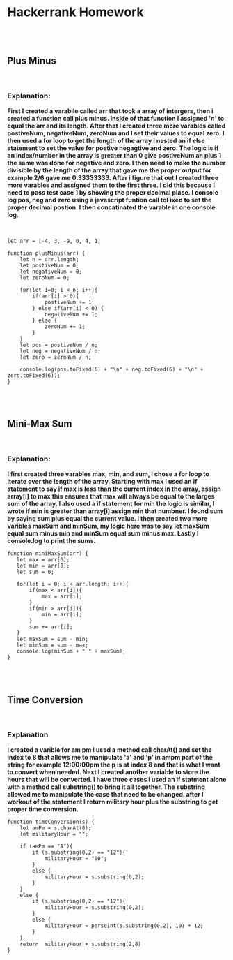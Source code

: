 # **Hackerrank Homework**
<br>
<br>

## **Plus Minus**
<br>

### **Explanation:**
**First I created a varabile called arr that took a array of intergers, then i created a function call plus minus. Inside of that function I assigned '*n*' to equal the arr and its length. After that I created three more varables called postiveNum, negativeNum, zeroNum and I set their values to equal zero. I then used a for loop to get the length of the array I nested an if else statement to set the value for postive negagtive and zero. The logic is if an index/number in the array is greater than 0 give postiveNum an plus 1 the same was done for negative and zero. I then need to make the number divisible by the length of the array that gave me the proper output for example 2/6 gave me 0.33333333. After i figure that out I created three more varables and assigned them to the first three. I did this because I need to pass test case 1 by showing the proper decimal place. I console log pos, neg and zero using a javascript funtion call toFixed to set the proper decimal postion. I then concatinated the varable in one console log.**


<br>

```
let arr = [-4, 3, -9, 0, 4, 1]

function plusMinus(arr) {
    let n = arr.length;
    let postiveNum = 0;
    let negativeNum = 0;
    let zeroNum = 0;
    
    for(let i=0; i < n; i++){
        if(arr[i] > 0){
            postiveNum += 1;
        } else if(arr[i] < 0) {
            negativeNum += 1;
        } else {
            zeroNum += 1;
        }
    }
    let pos = postiveNum / n; 
    let neg = negativeNum / n;
    let zero = zeroNum / n;
    
    console.log(pos.toFixed(6) + "\n" + neg.toFixed(6) + "\n" + zero.toFixed(6));
}
```
<br>
<br>

## **Mini-Max Sum**
<br>

### **Explanation:**
**I first created three varables max, min, and sum, I chose a for loop to  iterate over the length of the array. Starting with max I used an if statement to say if max is less than the current index in the array,  assign array[i] to max this ensures that max will always be equal to the larges sum of the array. I also used a if statement for min the logic is similar, I wrote if min is greater than array[i] assign min that numbner. I found sum by saying sum plus equal the current value. I then created two more varibles maxSum and minSum, my logic here was to say let maxSum equal sum minus min and minSum equal sum minus max. Lastly I console.log to print the sums.**
<br>

```
function miniMaxSum(arr) {
   let max = arr[0];
   let min = arr[0];
   let sum = 0;
   
   for(let i = 0; i < arr.length; i++){
       if(max < arr[i]){
           max = arr[i];
       }
       if(min > arr[i]){
           min = arr[i];
       }
       sum += arr[i];
   }
   let maxSum = sum - min;
   let minSum = sum - max;
   console.log(minSum + " " + maxSum);
}
```

<br>
<br>

## **Time Conversion**
<br>

### **Explanation**
**I created a varible for am pm I used a method call charAt() and set the index to 8 that allows me to manipulate 'a' and 'p' in ampm part of the string for example 12:00:00pm the p is at index 8 and that is what I want to convert when needed. Next I created another variable to store the hours that will be converted. I have three cases I used an if statment alone with a method call substring() to bring it all together. The substring allowed me to manipulate the case that need to be changed. after I workout of the statement I return military hour plus the substring to get proper time conversion.**

```
function timeConversion(s) {
    let amPm = s.charAt(8);
    let militaryHour = "";
    
    if (amPm == "A"){
        if (s.substring(0,2) == "12"){
            militaryHour = "00";
        } 
        else {
            militaryHour = s.substring(0,2);
        }
    } 
    else {
        if (s.substring(0,2) == "12"){
            militaryHour = s.substring(0,2);
        }
        else {
            militaryHour = parseInt(s.substring(0,2), 10) + 12;
        }
    }
    return  militaryHour + s.substring(2,8)
}
```
